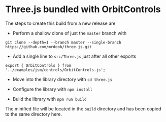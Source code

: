 
# Three.js bundled with OrbitControls

The steps to create this build from a new release are

* Perform a shallow clone of just the `master` branch with

`git clone --depth=1 --branch master --single-branch https://github.com/mrdoob/three.js.git`

* Add a single line to `src/Three.js` just after all other exports

`export { OrbitControls } from '../examples/jsm/controls/OrbitControls.js';`

* Move into the library directory with `cd three.js`

* Configure the library with `npm install`

* Build the library with `npm run build`

The minified file will be located in the `build` directory and has been copied to the same directory here.